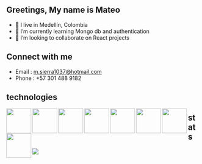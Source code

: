 ## Greetings, My name is Mateo

- 🥑 I live in Medellín, Colombia
- 🌱 I’m currently learning Mongo db and authentication
- 💞️ I’m looking to collaborate on React projects


## Connect with me 
- Email : m.sierra1037@hotmail.com
- Phone : +57 301 488 9182

## technologies
<img align="left" style="display: inline-block;" src="https://cdn.svgporn.com/logos/html-5.svg" height="65px" />
<img align="left" style="display: inline-block;" src="https://cdn.svgporn.com/logos/css-3.svg" height="65px" />
<img align="left" style="display: inline-block;" src="https://cdn.svgporn.com/logos/bootstrap.svg" height="65px" />
<img align="left" style="display: inline-block;" src="https://cdn.svgporn.com/logos/javascript.svg" height="65px" />
<img align="left" style="display: inline-block;" src="https://cdn.svgporn.com/logos/react.svg" height="65px" />
<img align="left" style="display: inline-block;" src="https://cdn.svgporn.com/logos/nodejs.svg" height="65px" />
<img align="left" style="display: inline-block;" src="https://cdn.svgporn.com/logos/express.svg" height="65px" />
<img align="left" style="display: inline-block;" src="https://cdn.svgporn.com/logos/mysql.svg" height="65px" />



## stats 

<img src="https://github-readme-stats.vercel.app/api?username=mantra0111&theme=midnight-purple" />
<!---
mantra0111/mantra0111 is a ✨ special ✨ repository because its `README.md` (this file) appears on your GitHub profile.
You can click the Preview link to take a look at your changes.
--->
